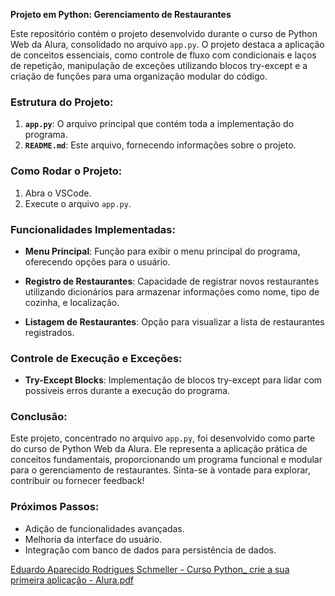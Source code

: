 **Projeto em Python: Gerenciamento de Restaurantes**

Este repositório contém o projeto desenvolvido durante o curso de Python Web da Alura, consolidado no arquivo `app.py`. O projeto destaca a aplicação de conceitos essenciais, como controle de fluxo com condicionais e laços de repetição, manipulação de exceções utilizando blocos try-except e a criação de funções para uma organização modular do código.

### Estrutura do Projeto:

1. **`app.py`**: O arquivo principal que contém toda a implementação do programa.
2. **`README.md`**: Este arquivo, fornecendo informações sobre o projeto.

### Como Rodar o Projeto:

1. Abra o VSCode.
2. Execute o arquivo `app.py`.

### Funcionalidades Implementadas:

- **Menu Principal**: Função para exibir o menu principal do programa, oferecendo opções para o usuário.
  
- **Registro de Restaurantes**: Capacidade de registrar novos restaurantes utilizando dicionários para armazenar informações como nome, tipo de cozinha, e localização.

- **Listagem de Restaurantes**: Opção para visualizar a lista de restaurantes registrados.

### Controle de Execução e Exceções:

- **Try-Except Blocks**: Implementação de blocos try-except para lidar com possíveis erros durante a execução do programa.

### Conclusão:

Este projeto, concentrado no arquivo `app.py`, foi desenvolvido como parte do curso de Python Web da Alura. Ele representa a aplicação prática de conceitos fundamentais, proporcionando um programa funcional e modular para o gerenciamento de restaurantes. Sinta-se à vontade para explorar, contribuir ou fornecer feedback!

### Próximos Passos:

- Adição de funcionalidades avançadas.
- Melhoria da interface do usuário.
- Integração com banco de dados para persistência de dados.

[Eduardo Aparecido Rodrigues Schmeller - Curso Python_ crie a sua primeira aplicação - Alura.pdf](https://github.com/EduardoSchmeller/python-primeira-aplicacao/files/14174122/Eduardo.Aparecido.Rodrigues.Schmeller.-.Curso.Python_.crie.a.sua.primeira.aplicacao.-.Alura.pdf)

